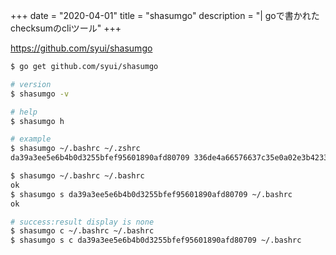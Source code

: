 +++
date = "2020-04-01"
title = "shasumgo"
description = "| goで書かれたchecksumのcliツール"
+++

https://github.com/syui/shasumgo

```sh
$ go get github.com/syui/shasumgo

# version
$ shasumgo -v

# help
$ shasumgo h

# example
$ shasumgo ~/.bashrc ~/.zshrc
da39a3ee5e6b4b0d3255bfef95601890afd80709 336de4a66576637c35e0a02e3b4233fdb28798db

$ shasumgo ~/.bashrc ~/.bashrc
ok
$ shasumgo s da39a3ee5e6b4b0d3255bfef95601890afd80709 ~/.bashrc
ok

# success:result display is none
$ shasumgo c ~/.bashrc ~/.bashrc
$ shasumgo s c da39a3ee5e6b4b0d3255bfef95601890afd80709 ~/.bashrc
```

